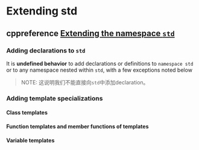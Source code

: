 # Extending std



## cppreference [Extending the namespace `std`](https://en.cppreference.com/w/cpp/language/extending_std)

### Adding declarations to `std`

It is **undefined behavior** to add declarations or definitions to `namespace std` or to any namespace nested within `std`, with a few exceptions noted below

> NOTE: 这说明我们不能直接向`std`中添加declaration。

### Adding template specializations

#### Class templates



#### Function templates and member functions of templates



#### Variable templates